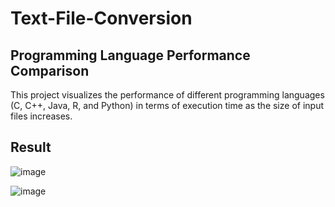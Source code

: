 # Text-File-Conversion
## Programming Language Performance Comparison
This project visualizes the performance of different programming languages (C, C++, Java, R, and Python) in terms of execution time as the size of input files increases.

## Result 
![image](https://github.com/user-attachments/assets/b8e3f5bb-573b-4aec-a958-9e63b61790db)

![image](https://github.com/user-attachments/assets/e6507092-5b0a-4d1d-9550-b50c271789e1)
